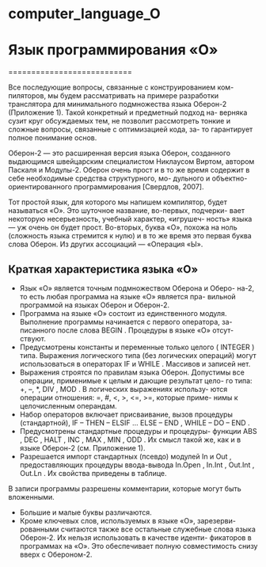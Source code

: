 # computer_language_O


# Язык программирования «О»
===========================

Все последующие вопросы, связанные с конструированием ком-
пиляторов, мы будем рассматривать на примере разработки
транслятора для минимального подмножества языка Оберон-2
(Приложение 1). Такой конкретный и предметный подход на-
верняка сузит круг обсуждаемых тем, не позволит рассмотреть
тонкие и сложные вопросы, связанные с оптимизацией кода, за-
то гарантирует полное понимание основ.

Оберон-2 — это расширенная версия языка Оберон, созданного
выдающимся швейцарским специалистом Никлаусом Виртом,
автором Паскаля и Модулы-2. Оберон очень прост и в то же
время содержит в себе необходимые средства структурного, мо-
дульного  и  объектно-ориентированного  программирования
[Свердлов, 2007].

Тот простой язык, для которого мы напишем компилятор, будет
называться «О». Это шуточное название, во-первых, подчерки-
вает некоторую несерьезность, учебный характер, «игрушеч-
ность» языка — уж очень он будет прост. Во-вторых, буква «О»,
похожа на ноль (сложность языка стремится к нулю) и в то же
время это первая буква слова Оберон. Из других ассоциаций —
«Операция «Ы».


## Краткая характеристика языка «О»

- Язык «О» является точным подмножеством Оберона и Оберо-
на-2, то есть любая программа на языке «О» является пра-
вильной программой на языках Оберон и Оберон-2.
- Программа на языке «О» состоит из единственного модуля.
Выполнение программы начинается с первого оператора, за-
писанного после слова  BEGIN . Процедуры в языке «О» отсут-
ствуют.
- Предусмотрены константы и переменные только целого
( INTEGER ) типа. Выражения логического типа (без логических
операций) могут использоваться в операторах  IF и  WHILE .
Массивов и записей нет.
- Выражения строятся по правилам языка Оберон. Допустимы
все операции, применимые к целым и дающие результат цело-
го типа: +, –, *,  DIV ,  MOD . В логических выражениях использу-
ются операции отношения: =, #, <, >, <=, >=, которые приме-
нимы к целочисленным операндам.
- Набор операторов включает присваивание, вызов процедуры
(стандартной),  IF –  THEN –  ELSIF … ELSE –  END ,  WHILE –  DO –  END .
- Предусмотрены  стандартные  процедуры  и  процедуры-
функции  ABS ,  DEC ,  HALT ,  INC ,  MAX ,  MIN ,  ODD . Их смысл такой же,
как и в языке Оберон-2 (см. Приложение 1).
- Разрешается импорт стандартных (псевдо) модулей  In и  Out ,
предоставляющих процедуры ввода-вывода  In.Open ,  In.Int ,
Out.Int ,  Out.Ln . Их свойства приведены в таблице.

В записи программы разрешены комментарии, которые могут
быть вложенными.
- Большие и малые буквы различаются.
- Кроме ключевых слов, используемых в языке «О», зарезерви-
рованными считаются также все остальные служебные слова
языка Оберон-2. Их нельзя использовать в качестве иденти-
фикаторов в программах на «О». Это обеспечивает полную
совместимость снизу вверх с Обероном-2.
